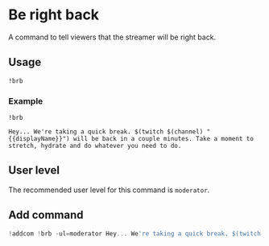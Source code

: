 # Be right back
A command to tell viewers that the streamer will be right back.

## Usage
`!brb`

### Example
`!brb`

```
Hey... We're taking a quick break. $(twitch $(channel) "{{displayName}}") will be back in a couple minutes. Take a moment to stretch, hydrate and do whatever you need to do.
```

## User level
The recommended user level for this command is `moderator`.

## Add command
```js
!addcom !brb -ul=moderator Hey... We're taking a quick break. $(twitch $(channel) "{{displayName}}") will be back in a couple minutes. Take a moment to stretch, hydrate and do whatever you need to do.
```
